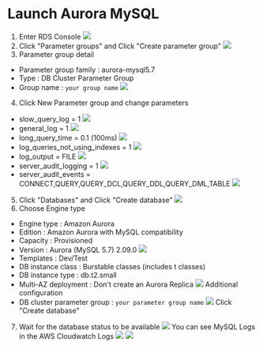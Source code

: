 # Launch Aurora MySQL
1. Enter RDS Console
![](../images/2.2.jpg)
2. Click "Parameter groups" and Click "Create parameter group"
![](../images/2.3.jpg)
3. Parameter group detail
* Parameter group family : aurora-mysql5.7
* Type : DB Cluster Parameter Group
* Group name : `your group name`
![](../images/2.4.jpg)
4. Click New Parameter group and change parameters
* slow_query_log = 1
![](../images/2.5.jpg)
* general_log = 1
![](../images/2.6.jpg)
* long_query_time = 0.1 (100ms)
![](../images/2.7.jpg)
* log_queries_not_using_indexes = 1
![](../images/2.8.jpg)
* log_output = FILE
![](../images/2.9.jpg)
* server_audit_logging = 1
![](../images/2.10.jpg)
* server_audit_events = CONNECT,QUERY,QUERY_DCL,QUERY_DDL,QUERY_DML,TABLE
![](../images/2.11.jpg)
5. Click "Databases" and Click "Create database"
![](../images/2.12.jpg)
6. Choose Engine type
* Engine type : Amazon Aurora
* Edition : Amazon Aurora with MySQL compatibility
* Capacity : Provisioned
* Version : Aurora (MySQL 5.7) 2.09.0
![](../images/2.13.jpg)
* Templates : Dev/Test
* DB instance class : Burstable classes (includes t classes)
* DB instance type : db.t2.small
* Multi-AZ deployment : Don't create an Aurora Replica
![](../images/2.15.jpg)
Additional configuration
* DB cluster parameter group : `your parameter group name`
![](../images/2.16.jpg)
Click "Create database"
7. Wait for the database status to be available
![](../images/2.17.jpg)
You can see MySQL Logs in the AWS Cloudwatch Logs
![](../images/2.18.jpg)
![](../images/2.19.jpg)